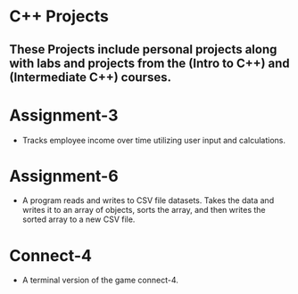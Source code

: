 # C++ Projects
## These Projects include personal projects along with labs and projects from the (Intro to C++) and (Intermediate C++) courses.

# Assignment-3
- Tracks employee income over time utilizing user input and calculations.

# Assignment-6
- A program reads and writes to CSV file datasets. Takes the data and writes it to an array of objects, sorts the array, and then writes the sorted array to a new CSV file.

# Connect-4
- A terminal version of the game connect-4.

